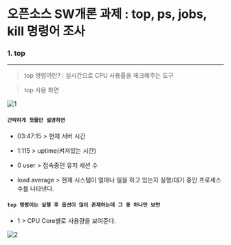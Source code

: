 # 오픈소스 SW개론 과제 : top, ps, jobs, kill 명령어 조사 
### 1. top
---
>top 명령어란? : 실시간으로 CPU 사용률을 체크해주는 도구


>top 사용 화면


![1](https://github.com/ddoging2/ddoging2.github.io/assets/171368038/7c2f0a12-c34c-46d2-bd2c-3923aa478564)


#### ```간략하게 첫줄만 설명하면```


- 03:47:15 > 현재 서버 시간


- 1:115 > uptime(켜져있는 시간)

  
- 0 user > 접속중인 유저 세션 수

  
- load average > 현재 시스템이 얼마나 일을 하고 있는지 실행/대기 중인 프로세스 수를 나타낸다.


#### ```top 명령어는 실행 후 옵션이 많이 존재하는데 그 중 하나만 보면```
- 1 > CPU Core별로 사용량을 보여준다. 


![2](https://github.com/ddoging2/ddoging2.github.io/assets/171368038/7ab040c2-b8e6-4dcc-8c5c-b2bc0540b2da)

